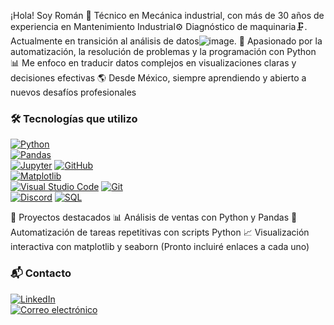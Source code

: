 ¡Hola! Soy Román
🔧 Técnico en Mecánica industrial, con más de 30 años de experiencia en Mantenimiento Industrial⚙️
Diagnóstico de maquinaria🗜️.
Actualmente en transición al análisis de datos![image](https://github.com/user-attachments/assets/4efd9b6c-e1c8-4820-9fbd-5ccb00fc1f4b).
🧠 Apasionado por la automatización, la resolución de problemas y la programación con Python
📊 Me enfoco en traducir datos complejos en visualizaciones claras y decisiones efectivas
🌎 Desde México, siempre aprendiendo y abierto a nuevos desafíos profesionales

### 🛠️ Tecnologías que utilizo  

[![Python](https://img.shields.io/badge/Python-3776AB?style=for-the-badge&logo=python&logoColor=white)](https://www.python.org/)  
[![Pandas](https://img.shields.io/badge/Pandas-150458?style=for-the-badge&logo=pandas&logoColor=white)](https://pandas.pydata.org/)  
[![Jupyter](https://img.shields.io/badge/Jupyter-F37626?style=for-the-badge&logo=jupyter&logoColor=white)](https://jupyter.org/)
[![GitHub](https://img.shields.io/badge/GitHub-181717?style=for-the-badge&logo=github&logoColor=white)](https://github.com/)  
[![Matplotlib](https://img.shields.io/badge/Matplotlib-11557C?style=for-the-badge&logo=plotly&logoColor=white)](https://matplotlib.org/)  
[![Visual Studio Code](https://img.shields.io/badge/VS_Code-007ACC?style=for-the-badge&logo=visual-studio-code&logoColor=white)](https://code.visualstudio.com/)
[![Git](https://img.shields.io/badge/Git-F05032?style=for-the-badge&logo=git&logoColor=white)](https://git-scm.com/)  
[![Discord](https://img.shields.io/badge/Discord-5865F2?style=for-the-badge&logo=discord&logoColor=white)](https://discord.com/)
[![SQL](https://img.shields.io/badge/SQL-4479A1?style=for-the-badge&logo=postgresql&logoColor=white)](https://www.postgresql.org/)

🚀 Proyectos destacados
📊 Análisis de ventas con Python y Pandas
🤖 Automatización de tareas repetitivas con scripts Python
📈 Visualización interactiva con matplotlib y seaborn
(Pronto incluiré enlaces a cada uno)

### 📬 Contacto

[![LinkedIn](https://img.shields.io/badge/LinkedIn-0A66C2?style=for-the-badge&logo=linkedin&logoColor=white)](www.linkedin.com/in/roman-garay-pérez-202b09139)  
[![Correo electrónico](https://img.shields.io/badge/Correo%20electr%C3%B3nico-D14836?style=for-the-badge&logo=gmail&logoColor=white)](mailto:tu-garay2772gmail.com)
